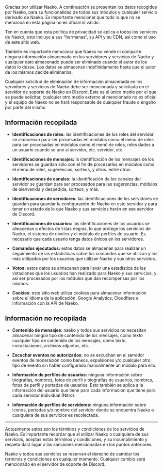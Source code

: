 Gracias por utilizar Naeko. A continuación se presentan los datos recogidos por Naeko, para su funcionalidad de todos sus módulos y cualquier servicio derivado de Naeko. Es importante mencionar que todo lo que no se menciona en esta página no es oficial ni válido.

Ten en cuenta que esta política de privacidad se aplica a todos los servicios de Naeko, esto incluye a sus “hermanas”, su API y su CDN, así como el uso de este sitio web.

También es importante mencionar que Naeko no vende ni comparte ninguna información almacenada en los servidores y servicios de Naeko y cualquier dato almacenado puede ser eliminado cuando el autor de los datos lo desee. Los datos se almacenan indefinidamente hasta que el autor de los mismos decide eliminarlos.

Cualquier solicitud de eliminación de información almacenada en los servidores y servicios de Naeko debe ser mencionada y solicitada en el servidor de soporte de Naeko en Discord. Este es el único medio por el que se puede solicitar, cualquier otro medio externo al mencionado no es oficial y el equipo de Naeko no se hará responsable de cualquier fraude o engaño por parte del mismo.

## Información recopilada

-   **Identificaciones de roles:** las identificaciones de los roles del servidor se almacenan para ser procesadas en módulos como el menú de roles para ser procesadas en módulos como el menú de roles, roles dados a un usuario cuando se une al servidor, etc. servidor, etc.

-   **Identificaciones de mensajes:** la identificación de los mensajes de los servidores se guardan sólo con el fin de procesarlos en módulos como el menú de roles, sugerencias, sorteos, y otros. entre otros.

-   **Identificaciones de canales:** la identificación de los canales del servidor se guardan para ser procesados para las sugerencias, módulos de bienvenida y despedida, sorteos, y más.

-   **Identificaciones de servidores:** las identificaciones de los servidores se guardan para guardar la configuración de Naeko en este servidor y para tener un estado de lo que Naeko y sus servicios harán en ese servidor de Discord.

-   **Identificaciones de usuarios:** las identificaciones de los usuarios se almacenan a efectos de listas negras, lo que protege los servicios de Naeko, el sistema de niveles y el módulo de perfiles de usuario. Es necesario que cada usuario tenga datos únicos en los servidores.

-   **Comandos ejecutados:** estos datos se almacenan para realizar un seguimiento de las estadísticas sobre los comandos que se utilizan y los más utilizados por los usuarios que utilizan Naeko y sus otros servicios.

-   **Votos:** estos datos se almacenan para llevar una estadística de las votaciones que los usuarios han realizado para Naeko y sus servicios, y así ser procesados por los módulos que dan recompensas por los mismos.

-   **Cookies:** este sitio web utiliza cookies para almacenar información sobre el idioma de la aplicación, Google Analytics, Cloudflare e información con la API de Naeko.

## Información no recopilada

-   **Contenido de mensajes:** naeko y todos sus servicios no necesitan almacenar ningún tipo de contenido de los mensajes, como texto cualquier tipo de contenido de los mensajes, como texto, incrustaciones, archivos adjuntos, etc.

-   **Escuchar eventos no autorizados:** no se escuchan en el servidor eventos de moderación como baneos, expulsiones y/o cualquier otro tipo de evento sin haber configurado manualmente un módulo para ello.

-   **Información de perfiles de usuarios:** ninguna información sobre biografías, nombres, fotos de perfil y biografías de usuarios, nombres, fotos de perfil y portadas de usuarios. Esto también se aplica a la información del usuario que tiene para cada información que tiene para cada servidor individual (Nitro).

-   **Información de perfiles de servidores:** ninguna información sobre iconos, portadas y/o nombre del servidor donde se encuentra Naeko o cualquiera de sus servicios es recolectada.

---

Actualmente estos son los términos y condiciones de los servicios de Naeko. Es importante recordar que al utilizar Naeko o cualquiera de sus servicios, aceptas estos términos y condiciones, y su incumplimiento y respeto dará lugar a las sanciones mencionadas en los puntos anteriores.

Naeko y todos sus servicios se reservan el derecho de cambiar los términos y condiciones en cualquier momento. Cualquier cambio será mencionado en el servidor de soporte de Discord.
